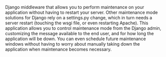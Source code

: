 Django middleware that allows you to perform maintenance on your application without having to restart your server. Other maintenance mode solutions for Django rely on a settings.py change, which in turn needs a server restart (touching the wsgi file, or even restarting Apache). This application allows you to control maintenance mode from the Django admin, customizing the message available to the end user, and for how long the application will be down. You can even schedule future maintenance windows without having to worry about manually taking down the application when maintenance becomes necessary.